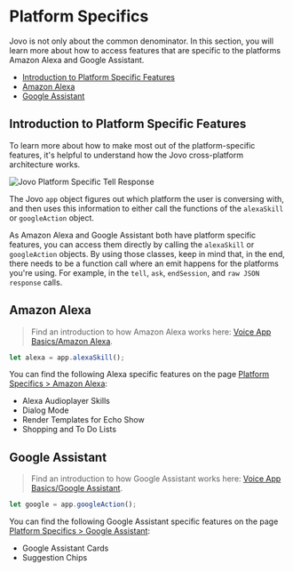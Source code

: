 # Platform Specifics

Jovo is not only about the common denominator. In this section, you will learn more about how to access features that are specific to the platforms Amazon Alexa and Google Assistant.

* [Introduction to Platform Specific Features](#introduction-to-platform-specific-features)
* [Amazon Alexa](#amazon-alexa)
* [Google Assistant](#google-assistant)

## Introduction to Platform Specific Features

To learn more about how to make most out of the platform-specific features, it's helpful to understand how the Jovo cross-platform architecture works.

![Jovo Platform Specific Tell Response](https://www.jovo.tech/img/docs/platform-specific-tell.jpg)

The Jovo `app` object figures out which platform the user is conversing with, and then uses this information to either call the functions of the `alexaSkill` or `googleAction` object.

As Amazon Alexa and Google Assistant both have platform specific features, you can access them directly by calling the `alexaSkill` or `googleAction` objects. By using those classes, keep in mind that, in the end, there needs to be a function call where an emit happens for the platforms you're using. For example, in the `tell`, `ask`, `endSession`, and `raw JSON response` calls.

## Amazon Alexa

> Find an introduction to how Amazon Alexa works here: [Voice App Basics/Amazon Alexa](https://github.com/jovotech/jovo-framework-nodejs/tree/master/docs/01_getting-started/voice-app-basics.md/#amazon-alexa).

```javascript
let alexa = app.alexaSkill();
```

You can find the following Alexa specific features on the page [Platform Specifics > Amazon Alexa](/amazon-alexa):

* Alexa Audioplayer Skills
* Dialog Mode
* Render Templates for Echo Show
* Shopping and To Do Lists


## Google Assistant

> Find an introduction to how Google Assistant works here: [Voice App Basics/Google Assistant](https://github.com/jovotech/jovo-framework-nodejs/tree/master/docs/01_getting-started/voice-app-basics.md/#google-assistant).

```javascript
let google = app.googleAction();
```

You can find the following Google Assistant specific features on the page [Platform Specifics > Google Assistant](/google-assistant):

* Google Assistant Cards
* Suggestion Chips